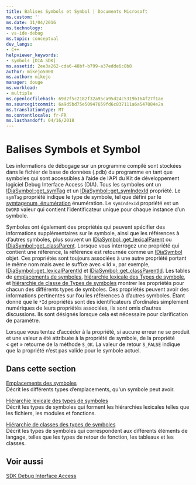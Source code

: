 ```yaml
---
title: Balises Symbols et Symbol | Documents Microsoft
ms.custom: ''
ms.date: 11/04/2016
ms.technology:
- vs-ide-debug
ms.topic: conceptual
dev_langs:
- C++
helpviewer_keywords:
- symbols [DIA SDK]
ms.assetid: 2ee3a262-cda6-48bf-b799-a37edde6c8b8
author: mikejo5000
ms.author: mikejo
manager: douge
ms.workload:
- multiple
ms.openlocfilehash: 69d2f5c2182f32a95ca95d24c5319b164f27f1ae
ms.sourcegitcommit: 6a9d5bd75e50947659fd6c837111a6a547884e2a
ms.translationtype: MT
ms.contentlocale: fr-FR
ms.lasthandoff: 04/16/2018
---
```

# <a name="symbols-and-symbol-tags"></a>Balises Symbols et Symbol
Les informations de débogage sur un programme compilé sont stockées dans le fichier de base de données (.pdb) du programme en tant que symboles qui sont accessibles à l’aide de l’API du Kit de développement logiciel Debug Interface Access (DIA). Tous les symboles ont un [IDiaSymbol::get_symTag](../../debugger/debug-interface-access/idiasymbol-get-symtag.md) et un [IDiaSymbol::get_symIndexId](../../debugger/debug-interface-access/idiasymbol-get-symindexid.md) propriété. Le `symTag` propriété indique le type de symbole, tel que défini par le [symtagenum, énumération](../../debugger/debug-interface-access/symtagenum.md) énumération. Le `symIndexId` propriété est un `DWORD` valeur qui contient l’identificateur unique pour chaque instance d’un symbole.  
  
 Symboles ont également des propriétés qui peuvent spécifier des informations supplémentaires sur le symbole, ainsi que les références à d’autres symboles, plus souvent un [IDiaSymbol::get_lexicalParent](../../debugger/debug-interface-access/idiasymbol-get-lexicalparent.md) ou [IDiaSymbol::get_classParent](../../debugger/debug-interface-access/idiasymbol-get-classparent.md). Lorsque vous interrogez une propriété qui contient une référence, la référence est retournée comme un [IDiaSymbol](../../debugger/debug-interface-access/idiasymbol.md) objet. Ces propriétés sont toujours associées à une autre propriété portant le même nom mais avec le suffixe avec « Id », par exemple, [IDiaSymbol::get_lexicalParentId](../../debugger/debug-interface-access/idiasymbol-get-lexicalparentid.md) et [IDiaSymbol::get_classParentId](../../debugger/debug-interface-access/idiasymbol-get-classparentid.md). Les tables de [emplacements de symboles](../../debugger/debug-interface-access/symbol-locations.md), [hiérarchie lexicale des Types de symbole](../../debugger/debug-interface-access/lexical-hierarchy-of-symbol-types.md), et [hiérarchie de classe de Types de symboles](../../debugger/debug-interface-access/class-hierarchy-of-symbol-types.md) montrer les propriétés pour chacun des différents types de symboles. Ces propriétés peuvent avoir des informations pertinentes sur l’ou les références à d’autres symboles. Étant donné que le `*Id` propriétés sont des identificateurs d’ordinales simplement numériques de leurs propriétés associées, ils sont omis d’autres discussions. Ils sont désignés lorsque cela est nécessaire pour clarification de paramètre.  
  
 Lorsque vous tentez d’accéder à la propriété, si aucune erreur ne se produit et une valeur a été attribuée à la propriété de symbole, de la propriété « get » retourne de la méthode `S_OK`. La valeur de retour `S_FALSE` indique que la propriété n’est pas valide pour le symbole actuel.  
  
## <a name="in-this-section"></a>Dans cette section  
 [Emplacements des symboles](../../debugger/debug-interface-access/symbol-locations.md)  
 Décrit les différents types d’emplacements, qu'un symbole peut avoir.  
  
 [Hiérarchie lexicale des types de symboles](../../debugger/debug-interface-access/lexical-hierarchy-of-symbol-types.md)  
 Décrit les types de symboles qui forment les hiérarchies lexicales telles que les fichiers, les modules et fonctions.  
  
 [Hiérarchie de classes des types de symboles](../../debugger/debug-interface-access/class-hierarchy-of-symbol-types.md)  
 Décrit les types de symboles qui correspondent aux différents éléments de langage, telles que les types de retour de fonction, les tableaux et les classes.  
  
## <a name="see-also"></a>Voir aussi  
 [SDK Debug Interface Access](../../debugger/debug-interface-access/debug-interface-access-sdk.md)